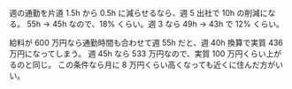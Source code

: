週の通勤を片道 1.5h から 0.5h に減らせるなら、週 5 出社で 10h の削減になる。
55h → 45h なので、18% くらい。週 3 なら 49h → 43h で 12% くらい。

給料が 600 万円なら通勤時間も合わせて週 55h だと、週 40h 換算で実質 436 万円になってしまう。
週 45h なら 533 万円なので、実質 100 万円くらい上がるのと同じ。
この条件なら月に 8 万円くらい高くなっても近くに住んだ方がいい。
